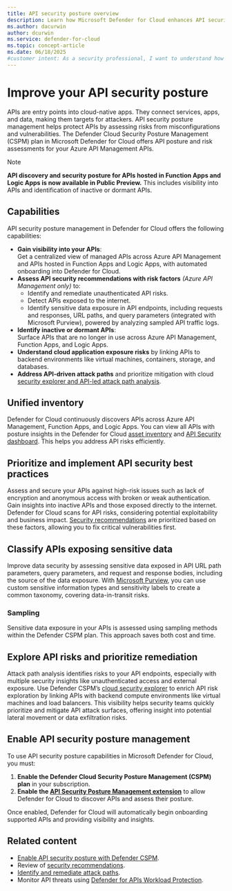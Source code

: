 ```yaml
---
title: API security posture overview
description: Learn how Microsoft Defender for Cloud enhances API security posture management for your APIs in Azure API Management.
ms.author: dacurwin
author: dcurwin
ms.service: defender-for-cloud
ms.topic: concept-article
ms.date: 06/18/2025
#customer intent: As a security professional, I want to understand how to manage and improve the security posture of my APIs using Microsoft Defender for Cloud, so that I can protect my cloud-native applications effectively.
---
```


# Improve your API security posture

APIs are entry points into cloud-native apps. They connect services, apps, and data, making them targets for attackers. API security posture management helps protect APIs by assessing risks from misconfigurations and vulnerabilities. The Defender Cloud Security Posture Management (CSPM) plan in Microsoft Defender for Cloud offers API posture and risk assessments for your Azure API Management APIs.

> [!NOTE]
> **API discovery and security posture for APIs hosted in Function Apps and Logic Apps is now available in Public Preview.** This includes visibility into APIs and identification of inactive or dormant APIs.

## Capabilities

API security posture management in Defender for Cloud offers the following capabilities:

- **Gain visibility into your APIs**:  
  Get a centralized view of managed APIs across Azure API Management and APIs hosted in Function Apps and Logic Apps, with automated onboarding into Defender for Cloud.
- **Assess API security recommendations with risk factors** *(Azure API Management only)* to:  
  - Identify and remediate unauthenticated API risks.  
  - Detect APIs exposed to the internet.  
  - Identify sensitive data exposure in API endpoints, including requests and responses, URL paths, and query parameters (integrated with Microsoft Purview), powered by analyzing sampled API traffic logs.
- **Identify inactive or dormant APIs**:  
  Surface APIs that are no longer in use across Azure API Management, Function Apps, and Logic Apps.
- **Understand cloud application exposure risks** by linking APIs to backend environments like virtual machines, containers, storage, and databases.
- **Address API-driven attack paths** and prioritize mitigation with cloud [security explorer and API-led attack path analysis](concept-attack-path.md).

## Unified inventory

Defender for Cloud continuously discovers APIs across Azure API Management, Function Apps, and Logic Apps. You can view all APIs with posture insights in the Defender for Cloud [asset inventory](asset-inventory.md) and [API Security dashboard](defender-for-apis-introduction.md#review-api-security-findings). This helps you address API risks efficiently.

## Prioritize and implement API security best practices

Assess and secure your APIs against high-risk issues such as lack of encryption and anonymous access with broken or weak authentication. Gain insights into inactive APIs and those exposed directly to the internet. Defender for Cloud scans for API risks, considering potential exploitability and business impact. [Security recommendations](risk-prioritization.md#recommendations) are prioritized based on these factors, allowing you to fix critical vulnerabilities first.

## Classify APIs exposing sensitive data

Improve data security by assessing sensitive data exposed in API URL path parameters, query parameters, and request and response bodies, including the source of the data exposure. With [Microsoft Purview](/purview/sit-sensitive-information-type-learn-about), you can use custom sensitive information types and sensitivity labels to create a common taxonomy, covering data-in-transit risks.

### Sampling

Sensitive data exposure in your APIs is assessed using sampling methods within the Defender CSPM plan. This approach saves both cost and time.

## Explore API risks and prioritize remediation

Attack path analysis identifies risks to your API endpoints, especially with multiple security insights like unauthenticated access and external exposure. Use Defender CSPM’s [cloud security explorer](how-to-manage-cloud-security-explorer.md) to enrich API risk exploration by linking APIs with backend compute environments like virtual machines and load balancers. This visibility helps security teams quickly prioritize and mitigate API attack surfaces, offering insight into potential lateral movement or data exfiltration risks.

## Enable API security posture management

To use API security posture capabilities in Microsoft Defender for Cloud, you must:

1. **Enable the Defender Cloud Security Posture Management (CSPM) plan** in your subscription.  
2. **Enable the [API Security Posture Management extension](enable-api-security-posture.md)** to allow Defender for Cloud to discover APIs and assess their posture.

Once enabled, Defender for Cloud will automatically begin onboarding supported APIs and providing visibility and insights.

## Related content  
- [Enable API security posture with Defender CSPM](enable-api-security-posture.md).  
- Review of [security recommendations](review-security-recommendations.md).  
- [Identify and remediate attack paths](how-to-manage-attack-path.md).  
- Monitor API threats using [Defender for APIs Workload Protection](defender-for-apis-deploy.md).
